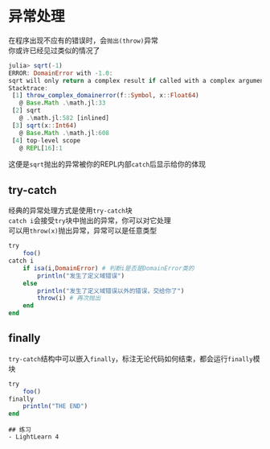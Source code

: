 # 异常处理
在程序出现不应有的错误时，会`抛出(throw)`异常\
你或许已经见过类似的情况了
```jl
julia> sqrt(-1)
ERROR: DomainError with -1.0:
sqrt will only return a complex result if called with a complex argument. Try sqrt(Complex(x)).
Stacktrace:
 [1] throw_complex_domainerror(f::Symbol, x::Float64)
   @ Base.Math .\math.jl:33
 [2] sqrt
   @ .\math.jl:582 [inlined]
 [3] sqrt(x::Int64)
   @ Base.Math .\math.jl:608
 [4] top-level scope
   @ REPL[16]:1
```

这便是`sqrt`抛出的异常被你的REPL内部`catch`后显示给你的体现

## try-catch
经典的异常处理方式是使用`try-catch`块\
`catch i`会接受`try`块中抛出的异常，你可以对它处理\
可以用`throw(x)`抛出异常，异常可以是任意类型
```jl
try
	foo()
catch i
	if isa(i,DomainError) # 判断i是否是DomainError类的
		println("发生了定义域错误")
	else
		println("发生了定义域错误以外的错误，交给你了")
		throw(i) # 再次抛出
	end
end
```

## finally
`try-catch`结构中可以嵌入`finally`，标注无论代码如何结束，都会运行`finally`模块
```jl
try
	foo()
finally
	println("THE END")
end
```

```is-newbie
## 练习
- LightLearn 4
```

